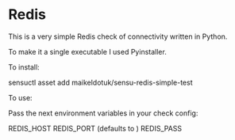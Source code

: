 # Redis

This is a very simple Redis check of connectivity written in Python. 

To make it a single executable I used Pyinstaller. 

To install:

sensuctl asset add maikeldotuk/sensu-redis-simple-test

To use:

Pass the next environment variables in your check config:

REDIS_HOST
REDIS_PORT (defaults to )
REDIS_PASS 

